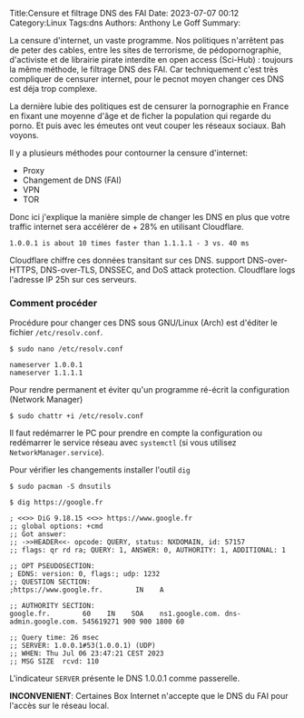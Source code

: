 ﻿Title:Censure et filtrage DNS des FAI
Date: 2023-07-07 00:12
Category:Linux
Tags:dns
Authors: Anthony Le Goff
Summary:

La censure d'internet, un vaste programme. Nos politiques n'arrêtent pas de peter des cables, entre les sites de terrorisme, de pédopornographie, d'activiste et de librairie pirate interdite en open access (Sci-Hub) : toujours la même méthode, le filtrage DNS des FAI. Car techniquement c'est très compliquer de censurer internet, pour le pecnot moyen changer ces DNS est déja trop complexe.  

La dernière lubie des politiques est de censurer la pornographie en France en fixant une moyenne d'âge et de ficher la population qui regarde du porno. Et puis avec les émeutes ont veut couper les réseaux sociaux. Bah voyons.  

Il y a plusieurs méthodes pour contourner la censure d'internet:  

*   Proxy  
*   Changement de DNS (FAI)  
*   VPN    
*   TOR  
    

Donc ici j'explique la manière simple de changer les DNS en plus que votre traffic internet sera accélérer de + 28% en utilisant Cloudflare.  

```text
1.0.0.1 is about 10 times faster than 1.1.1.1 - 3 vs. 40 ms  
```

Cloudflare chiffre ces données transitant sur ces DNS. support DNS-over-HTTPS, DNS-over-TLS, DNSSEC, and DoS attack protection. Cloudflare logs l'adresse IP 25h sur ces serveurs.  

### Comment procéder  

Procédure pour changer ces DNS sous GNU/Linux (Arch) est d'éditer le fichier `/etc/resolv.conf`.  
```
$ sudo nano /etc/resolv.conf  

nameserver 1.0.0.1  
nameserver 1.1.1.1  
```

Pour rendre permanent et éviter qu'un programme ré-écrit la configuration (Network Manager)  
```
$ sudo chattr +i /etc/resolv.conf  
```

Il faut redémarrer le PC pour prendre en compte la configuration ou redémarrer le service réseau avec `systemctl` (si vous utilisez `NetworkManager.service`).  

Pour vérifier les changements installer l'outil `dig`  
```
$ sudo pacman -S dnsutils  

$ dig https://google.fr  

; <<>> DiG 9.18.15 <<>> https://www.google.fr  
;; global options: +cmd  
;; Got answer:  
;; ->>HEADER<<- opcode: QUERY, status: NXDOMAIN, id: 57157  
;; flags: qr rd ra; QUERY: 1, ANSWER: 0, AUTHORITY: 1, ADDITIONAL: 1

;; OPT PSEUDOSECTION:  
; EDNS: version: 0, flags:; udp: 1232  
;; QUESTION SECTION:  
;https://www.google.fr.        IN    A

;; AUTHORITY SECTION:  
google.fr.        60    IN    SOA    ns1.google.com. dns-admin.google.com. 545619271 900 900 1800 60

;; Query time: 26 msec  
;; SERVER: 1.0.0.1#53(1.0.0.1) (UDP)  
;; WHEN: Thu Jul 06 23:47:21 CEST 2023  
;; MSG SIZE  rcvd: 110
```

L'indicateur `SERVER` présente le DNS 1.0.0.1 comme passerelle.

**INCONVENIENT**: Certaines Box Internet n'accepte que le DNS du FAI pour l'accès sur le réseau local.